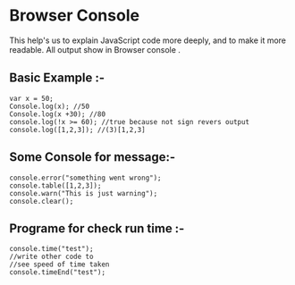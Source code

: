 
# Browser Console

This help's us to explain JavaScript code more deeply, and to make it more readable. All output show in Browser console .

Basic Example :-
---
```barh
var x = 50;
Console.log(x); //50
Console.log(x +30); //80
console.log(!x >= 60); //true because not sign revers output
console.log([1,2,3]); //(3)[1,2,3]
```
Some Console for message:-
---

```barh
console.error("something went wrong");
console.table([1,2,3]);
console.warn("This is just warning");
console.clear();
```
Programe for check run time :-
---

```barh
console.time("test");
//write other code to
//see speed of time taken
console.timeEnd("test");
```
